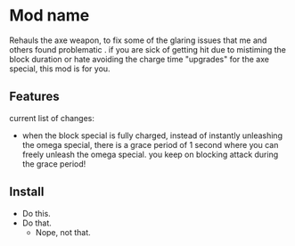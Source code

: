 # Mod name

Rehauls the axe weapon, to fix some of the glaring issues that me and others found problematic .
if you are sick of getting hit due to mistiming the block duration or hate avoiding the charge time "upgrades" for the axe special,
this mod is for you.

## Features

current list of changes:
* when the block special is fully charged, instead of instantly unleashing the omega special, there is a grace period of 1 second where you can freely unleash the omega special. you keep on blocking attack during the grace period!

## Install

- Do this.
- Do that.
  - Nope, not that.
